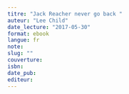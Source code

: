 ```yaml
---
titre: "Jack Reacher never go back "
auteur: "Lee Child"
date_lecture: "2017-05-30"
format: ebook
langue: fr
note:
slug: ""
couverture: 
isbn: 
date_pub: 
editeur: 
---
```

